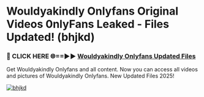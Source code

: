 # Wouldyakindly Onlyfans Original Videos 0nlyFans Leaked - Files Updated! (bhjkd)

<h3>🔴 CLICK HERE 🌐==►► <a href="https://tinyurl.com/ehrbuxhb" rel="nofollow">Wouldyakindly Onlyfans Updated Files</a></h3>

Get Wouldyakindly Onlyfans and all content. Now you can access all videos and pictures of Wouldyakindly Onlyfans. New Updated Files 2025!

[![bhjkd](https://i.imgur.com/lVYEuWS.gif)](https://tinyurl.com/ehrbuxhb)
